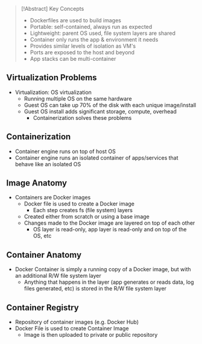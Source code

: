 >[!Abstract] Key Concepts
> - Dockerfiles are used to build images
> - Portable: self-contained, always run as expected
> - Lightweight: parent OS used, file system layers are shared
> - Container only runs the app & environment it needs
> - Provides similar levels of isolation as VM's
> - Ports are exposed to the host and beyond
> - App stacks can be multi-container

## Virtualization Problems

- Virtualization: OS virtualization
	- Running multiple OS on the same hardware
	- Guest OS can take up 70% of the disk with each unique image/install
	- Guest OS install adds significant storage, compute, overhead
		- Containerization solves these problems

## Containerization

- Container engine runs on top of host OS
- Container engine runs an isolated container of apps/services that behave like an isolated OS

## Image Anatomy

- Containers are Docker images
	- Docker file is used to create a Docker image
		- Each step creates fs (file system) layers
	- Created either from scratch or using a base image
	- Changes made to the Docker image are layered on top of each other
		- OS layer is read-only, app layer is read-only and on top of the OS, etc

## Container Anatomy

- Docker Container is simply a running copy of a Docker image, but with an additional R/W file system layer
	- Anything that happens in the layer (app generates or reads data, log files generated, etc) is stored in the R/W file system layer

## Container Registry

- Repository of container images (e.g. Docker Hub)
- Docker File is used to create Container Image
	- Image is then uploaded to private or public repository